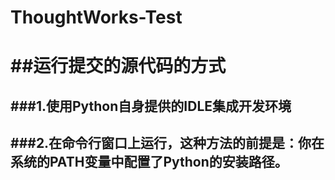 # ThoughtWorks-Test


##运行提交的源代码的方式
====================


###1.使用Python自身提供的IDLE集成开发环境
-----------------------------------


###2.在命令行窗口上运行，这种方法的前提是：你在系统的PATH变量中配置了Python的安装路径。
---------------------------------------------------------------------------------
